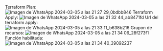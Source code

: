 Terraform Plan:
![Imagen de WhatsApp 2024-03-05 a las 21 27 29_0bdbb846](https://github.com/ChristianFlor/azfunction-tf/assets/69859981/7d5aa7c8-9839-4fe0-bd9d-b7d678a84dc8)
Terraform Apply:
![Imagen de WhatsApp 2024-03-05 a las 21 32 44_ab8471fd](https://github.com/ChristianFlor/azfunction-tf/assets/69859981/241bb561-889e-4f05-9efe-472f02d99265)
Url del terraform apply:
![Imagen de WhatsApp 2024-03-05 a las 21 33 11_b638b216](https://github.com/ChristianFlor/azfunction-tf/assets/69859981/8c9375b6-b418-49ff-9cbf-e60d66a900a3)
Grupon de recursos:
![Imagen de WhatsApp 2024-03-05 a las 21 34 06_28f273f1](https://github.com/ChristianFlor/azfunction-tf/assets/69859981/9c08f902-be81-4cb4-bbea-1a236f514a4d)
Función habilitada:
![Imagen de WhatsApp 2024-03-05 a las 21 34 40_39092237](https://github.com/ChristianFlor/azfunction-tf/assets/69859981/61dfeae5-5820-4c24-9d59-1c1b9ea9117c)